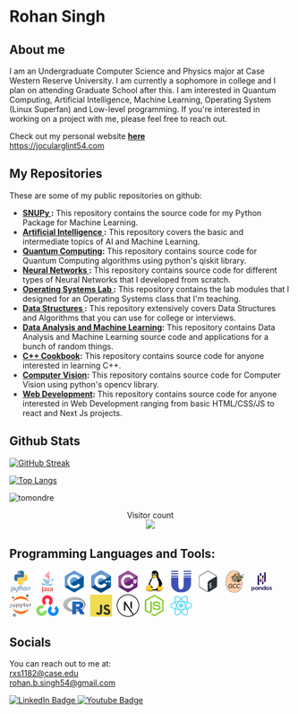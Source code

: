 # Rohan Singh
## About me
I am an Undergraduate Computer Science and Physics major at Case Western Reserve University. I am currently a sophomore in college and I plan on attending Graduate School after this. I am interested in Quantum Computing, Artificial Intelligence, Machine Learning, Operating System (Linux Superfan) and Low-level programming. If you're interested in working on a project with me, please feel free to reach out.  

Check out my personal website **<a href="https://jocularglint54.com">here</a>**  
https://jocularglint54.com

## My Repositories
These are some of my public repositories on github:  
  - **<a href="https://github.com/Rohan-s18/SNUPy"> SNUPy </a>:** This repository contains the source code for my Python Package for Machine Learning.    
  - **<a href="https://github.com/Rohan-s18/Artificial_Intelligence"> Artificial Intelligence </a>:** This repository covers the basic and intermediate topics of AI and Machine Learning.  
  - **<a href="https://github.com/Rohan-s18/Quantum_Computing">Quantum Computing</a>:** This repository contains source code for Quantum Computing algorithms using python's qiskit library. 
  - **<a href="https://github.com/Rohan-s18/Neural-Networks">Neural Networks </a>:** This repository contains source code for different types of Neural Networks that I developed from scratch.  
  - **<a href="https://github.com/Rohan-s18/CSDS338_Lab"> Operating Systems Lab </a>:** This repository contains the lab modules that I designed for an Operating Systems class that I'm teaching.  
  - **<a href="https://github.com/Rohan-s18/Data-Structures"> Data Structures </a>:** This repository extensively covers Data Structures and Algorithms that you can use for college or interviews.   
  - **<a href="https://github.com/Rohan-s18/Data-Analysis-and-Machine-Learning">Data Analysis and Machine Learning</a>:** This repository contains Data Analysis and Machine Learning source code and applications for a bunch of random things.   
  - **<a href="https://github.com/Rohan-s18/CPP_Cookbook">C++ Cookbook</a>:** This repository contains source code for anyone interested in learning C++.  
  - **<a href="https://github.com/Rohan-s18/Computer-Vision">Computer Vision</a>:** This repository contains source code for Computer Vision using python's opencv library.  
  - **<a href="https://github.com/Rohan-s18/Web_Development">Web Development</a>:** This repository contains source code for anyone interested in Web Development ranging from basic HTML/CSS/JS to react and Next Js projects.  
  


## Github Stats 
[![GitHub Streak](http://github-readme-streak-stats.herokuapp.com?user=Rohan-s18&theme=dark&background=000000)](https://git.io/streak-stats)  

[![Top Langs](https://github-readme-stats.vercel.app/api/top-langs/?username=Rohan-s18&layout=compact&theme=vision-friendly-dark)](https://github.com/anuraghazra/github-readme-stats)

<p align="left"> <img src="https://github-readme-stats.vercel.app/api?username=Rohan-s18&show_icons=true&theme=great-gatsby" alt="tomondre" />
<br>
  
  
<p align="center"> 
  Visitor count<br>
  <img src="https://profile-counter.glitch.me/Rohan-s18/count.svg" />
</p>

## Programming Languages and Tools:
<div>
  <img src="https://github.com/devicons/devicon/blob/master/icons/python/python-original-wordmark.svg" title="Python" alt="Python" width="40" height="40"/>&nbsp;
  <img src="https://github.com/devicons/devicon/blob/master/icons/java/java-original-wordmark.svg" title="Java" alt="Java" width="40" height="40"/>&nbsp;
  <img src="https://github.com/devicons/devicon/blob/master/icons/c/c-original.svg" title="C" alt="C" width="40" height="40"/>&nbsp;
  <img src="https://github.com/devicons/devicon/blob/master/icons/cplusplus/cplusplus-original.svg" title="Cpp" alt="Cpp" width="40" height="40"/>&nbsp;
  <img src="https://github.com/devicons/devicon/blob/master/icons/csharp/csharp-original.svg" title="Csp" alt="Csp" width="40" height="40"/>&nbsp;
  <img src="https://github.com/devicons/devicon/blob/master/icons/linux/linux-original.svg" title="Linux" alt="Linux" width="40" height="40"/>&nbsp;
  <img src="https://github.com/devicons/devicon/blob/master/icons/unix/unix-original.svg" title="UNIX" alt="UNIX" width="40" height="40"/>&nbsp;
  <img src="https://github.com/devicons/devicon/blob/master/icons/bash/bash-original.svg" title="Bash" alt="Bash" width="40" height="40"/>&nbsp;
  <img src="https://github.com/devicons/devicon/blob/master/icons/gcc/gcc-original.svg" title="GCC" alt="GCC" width="40" height="40"/>&nbsp;
  <img src="https://github.com/devicons/devicon/blob/master/icons/pandas/pandas-original-wordmark.svg" title="Pandas" alt="Pandas" width="40" height="40"/>&nbsp;
    <img src="https://github.com/devicons/devicon/blob/master/icons/jupyter/jupyter-original-wordmark.svg" title="Jupyter" alt="Jupyter" width="40" height="40"/>&nbsp;
  <img src="https://github.com/devicons/devicon/blob/master/icons/opencv/opencv-original.svg" title="OpenCV" alt="OpenCV" width="40" height="40"/>&nbsp;
  <img src="https://github.com/devicons/devicon/blob/master/icons/r/r-original.svg" title="R" alt="R" width="40" height="40"/>&nbsp;
  <img src="https://github.com/devicons/devicon/blob/master/icons/javascript/javascript-original.svg" title="JavaScript" alt="JavaScript" width="40" height="40"/>&nbsp;
  <img src="https://github.com/devicons/devicon/blob/master/icons/nextjs/nextjs-line.svg" title="Next" alt="Next" width="40" height="40"/>&nbsp;
  <img src="https://github.com/devicons/devicon/blob/master/icons/nodejs/nodejs-original.svg" title="Node" alt="Node" width="40" height="40"/>&nbsp;     
  <img src="https://github.com/devicons/devicon/blob/master/icons/react/react-original.svg" title="React" alt="React" width="40" height="40"/>&nbsp;
  

  
  
</div>

## Socials
You can reach out to me at:  
rxs1182@case.edu  
rohan.b.singh54@gmail.com  

<div id="badges">
  <a href="https://www.linkedin.com/in/rohan-singh-52a369195/">
    <img src="https://img.shields.io/badge/LinkedIn-blue?style=for-the-badge&logo=linkedin&logoColor=white" alt="LinkedIn Badge"/>
  </a>
  <a href="https://www.youtube.com/channel/UC1boFtqaVRXNFV0Z0ZeZcrA">
    <img src="https://img.shields.io/badge/YouTube-red?style=for-the-badge&logo=youtube&logoColor=white" alt="Youtube Badge"/>
  </a>
</div>

<!--
<img src="https://komarev.com/ghpvc/?username=Rohan-s18&style=flat-square&color=blue" alt=""/>
-->

<!--
**Rohan-s18/Rohan-s18** is a ✨ _special_ ✨ repository because its `README.md` (this file) appears on your GitHub profile.

Here are some ideas to get you started:

- 🔭 I’m currently working on ...
- 🌱 I’m currently learning ...
- 👯 I’m looking to collaborate on ...
- 🤔 I’m looking for help with ...
- 💬 Ask me about ...
- 📫 How to reach me: ...
- 😄 Pronouns: ...
- ⚡ Fun fact: ...
-->
